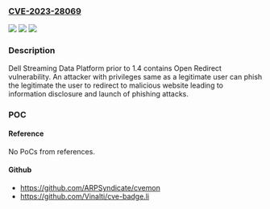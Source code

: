 ### [CVE-2023-28069](https://cve.mitre.org/cgi-bin/cvename.cgi?name=CVE-2023-28069)
![](https://img.shields.io/static/v1?label=Product&message=Streaming%20Data%20Platform&color=blue)
![](https://img.shields.io/static/v1?label=Version&message=%3D%201.1.x%2C%201.2.x%2C%201.3.x%20&color=brighgreen)
![](https://img.shields.io/static/v1?label=Vulnerability&message=CWE-601%3A%20URL%20Redirection%20to%20Untrusted%20Site%20('Open%20Redirect')&color=brighgreen)

### Description

Dell Streaming Data Platform prior to 1.4 contains Open Redirect vulnerability. An attacker with privileges same as a legitimate user can phish the legitimate the user to redirect to malicious website leading to information disclosure and launch of phishing attacks.

### POC

#### Reference
No PoCs from references.

#### Github
- https://github.com/ARPSyndicate/cvemon
- https://github.com/Vinalti/cve-badge.li

